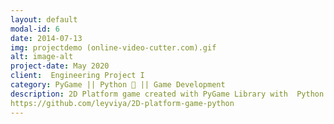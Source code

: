 ```yaml
---
layout: default
modal-id: 6
date: 2014-07-13
img: projectdemo (online-video-cutter.com).gif
alt: image-alt
project-date: May 2020
client:  Engineering Project I
category: PyGame || Python 🐍 || Game Development 
description: 2D Platform game created with PyGame Library with  Python. The output is a playable breakout game that I’ve written from start to stop using Python together with PyGame. You can see the project demo, source code and all the related documents related the game from the link below - 
https://github.com/leyviya/2D-platform-game-python
---
```

